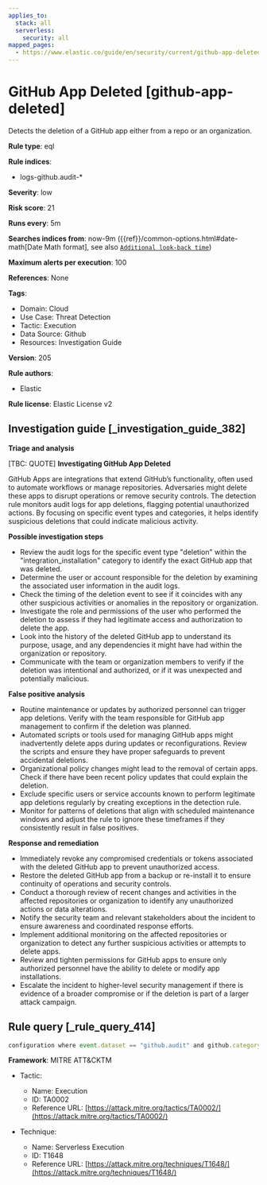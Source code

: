 ```yaml
---
applies_to:
  stack: all
  serverless:
    security: all
mapped_pages:
  - https://www.elastic.co/guide/en/security/current/github-app-deleted.html
---
```


# GitHub App Deleted [github-app-deleted]

Detects the deletion of a GitHub app either from a repo or an organization.

**Rule type**: eql

**Rule indices**:

* logs-github.audit-*

**Severity**: low

**Risk score**: 21

**Runs every**: 5m

**Searches indices from**: now-9m ({{ref}}/common-options.html#date-math[Date Math format], see also [`Additional look-back time`](docs-content://solutions/security/detect-and-alert/create-detection-rule.md#rule-schedule))

**Maximum alerts per execution**: 100

**References**: None

**Tags**:

* Domain: Cloud
* Use Case: Threat Detection
* Tactic: Execution
* Data Source: Github
* Resources: Investigation Guide

**Version**: 205

**Rule authors**:

* Elastic

**Rule license**: Elastic License v2

## Investigation guide [_investigation_guide_382]

**Triage and analysis**

[TBC: QUOTE]
**Investigating GitHub App Deleted**

GitHub Apps are integrations that extend GitHub’s functionality, often used to automate workflows or manage repositories. Adversaries might delete these apps to disrupt operations or remove security controls. The detection rule monitors audit logs for app deletions, flagging potential unauthorized actions. By focusing on specific event types and categories, it helps identify suspicious deletions that could indicate malicious activity.

**Possible investigation steps**

* Review the audit logs for the specific event type "deletion" within the "integration_installation" category to identify the exact GitHub app that was deleted.
* Determine the user or account responsible for the deletion by examining the associated user information in the audit logs.
* Check the timing of the deletion event to see if it coincides with any other suspicious activities or anomalies in the repository or organization.
* Investigate the role and permissions of the user who performed the deletion to assess if they had legitimate access and authorization to delete the app.
* Look into the history of the deleted GitHub app to understand its purpose, usage, and any dependencies it might have had within the organization or repository.
* Communicate with the team or organization members to verify if the deletion was intentional and authorized, or if it was unexpected and potentially malicious.

**False positive analysis**

* Routine maintenance or updates by authorized personnel can trigger app deletions. Verify with the team responsible for GitHub app management to confirm if the deletion was planned.
* Automated scripts or tools used for managing GitHub apps might inadvertently delete apps during updates or reconfigurations. Review the scripts and ensure they have proper safeguards to prevent accidental deletions.
* Organizational policy changes might lead to the removal of certain apps. Check if there have been recent policy updates that could explain the deletion.
* Exclude specific users or service accounts known to perform legitimate app deletions regularly by creating exceptions in the detection rule.
* Monitor for patterns of deletions that align with scheduled maintenance windows and adjust the rule to ignore these timeframes if they consistently result in false positives.

**Response and remediation**

* Immediately revoke any compromised credentials or tokens associated with the deleted GitHub app to prevent unauthorized access.
* Restore the deleted GitHub app from a backup or re-install it to ensure continuity of operations and security controls.
* Conduct a thorough review of recent changes and activities in the affected repositories or organization to identify any unauthorized actions or data alterations.
* Notify the security team and relevant stakeholders about the incident to ensure awareness and coordinated response efforts.
* Implement additional monitoring on the affected repositories or organization to detect any further suspicious activities or attempts to delete apps.
* Review and tighten permissions for GitHub apps to ensure only authorized personnel have the ability to delete or modify app installations.
* Escalate the incident to higher-level security management if there is evidence of a broader compromise or if the deletion is part of a larger attack campaign.


## Rule query [_rule_query_414]

```js
configuration where event.dataset == "github.audit" and github.category == "integration_installation" and event.type == "deletion"
```

**Framework**: MITRE ATT&CKTM

* Tactic:

    * Name: Execution
    * ID: TA0002
    * Reference URL: [https://attack.mitre.org/tactics/TA0002/](https://attack.mitre.org/tactics/TA0002/)

* Technique:

    * Name: Serverless Execution
    * ID: T1648
    * Reference URL: [https://attack.mitre.org/techniques/T1648/](https://attack.mitre.org/techniques/T1648/)



